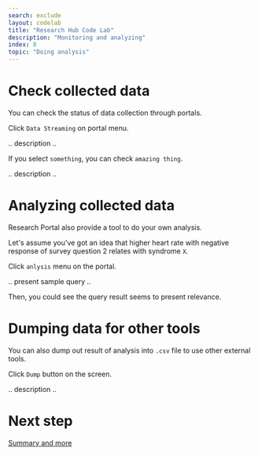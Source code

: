 ```yaml
---
search: exclude
layout: codelab
title: "Research Hub Code Lab"
description: "Monitoring and analyzing"
index: 8
topic: "Doing analysis"
---
```


# Check collected data

You can check the status of data collection through portals.

Click `Data Streaming` on portal menu.

.. description ..

If you select `something`, you can check `amazing thing`.

.. description ..

# Analyzing collected data

Research Portal also provide a tool to do your own analysis.

Let's assume you've got an idea
that higher heart rate with negative response of survey question 2
relates with syndrome `X`.

Click `anlysis` menu on the portal.

.. present sample query ..

Then, you could see the query result seems to present relevance.

# Dumping data for other tools

You can also dump out result of analysis into `.csv` file to use other external tools.

Click `Dump` button on the screen.

.. description ..

# Next step

[Summary and more](9-DONE)